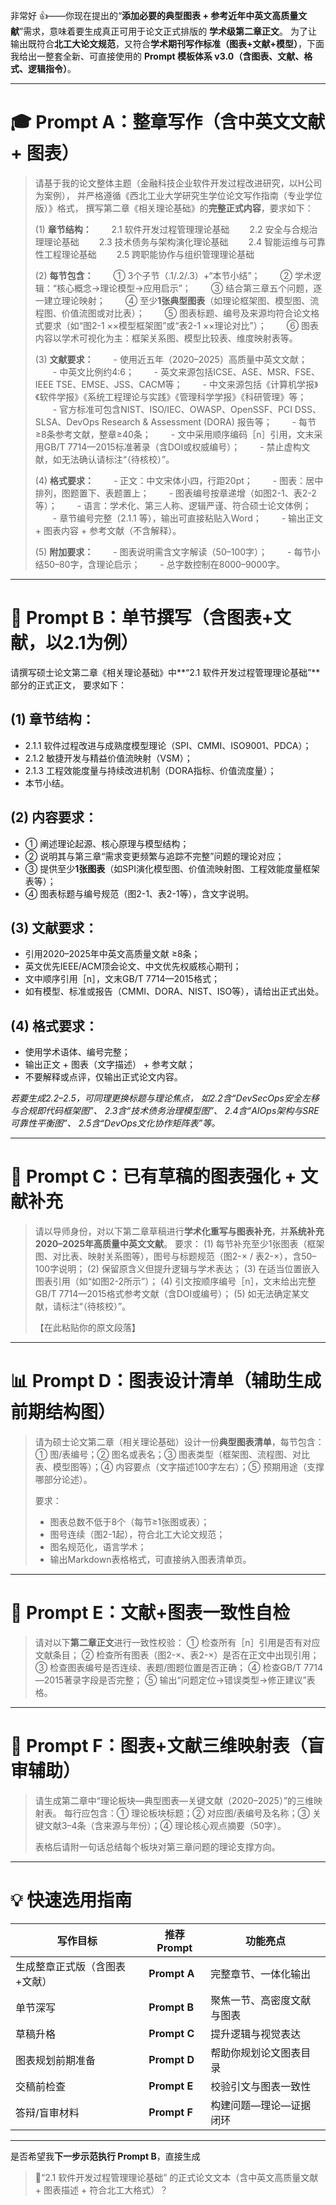 非常好 👍——你现在提出的“**添加必要的典型图表 + 参考近年中英文高质量文献**”需求，意味着要生成真正可用于论文正式排版的 **学术级第二章正文**。
为了让输出既符合**北工大论文规范**，又符合**学术期刊写作标准（图表+文献+模型）**，下面我给出一整套全新、可直接使用的 **Prompt 模板体系 v3.0（含图表、文献、格式、逻辑指令）**。

---

# 🎓 Prompt A：整章写作（含中英文文献 + 图表）

> 请基于我的论文整体主题（金融科技企业软件开发过程改进研究，以H公司为案例），
> 并严格遵循《西北工业大学研究生学位论文写作指南（专业学位版）》格式，
> 撰写第二章《相关理论基础》的**完整正式内容**，要求如下：
>
> (1) **章节结构：**
>   2.1 软件开发过程管理理论基础
>   2.2 安全与合规治理理论基础
>   2.3 技术债务与架构演化理论基础
>   2.4 智能运维与可靠性工程理论基础
>   2.5 跨职能协作与组织管理理论基础
>
> (2) **每节包含：**
>   ① 3个子节（.1/.2/.3）+“本节小结”；
>   ② 学术逻辑：“核心概念→理论模型→应用启示”；
>   ③ 结合第三章五个问题，逐一建立理论映射；
>   ④ 至少**1张典型图表**（如理论框架图、模型图、流程图、价值流图或对比表）；
>   ⑤ 图表标题、编号及来源均符合论文格式要求（如“图2-1 ××模型框架图”或“表2-1 ××理论对比”）；
>   ⑥ 图表内容以学术可视化为主：框架关系图、模型比较表、维度映射表等。
>
> (3) **文献要求：**
>   - 使用近五年（2020–2025）高质量中英文文献；
>   - 中英文比例约4:6；
>   - 英文来源包括ICSE、ASE、MSR、FSE、IEEE TSE、EMSE、JSS、CACM等；
>   - 中文来源包括《计算机学报》《软件学报》《系统工程理论与实践》《管理科学学报》《科研管理》等；
>   - 官方标准可包含NIST、ISO/IEC、OWASP、OpenSSF、PCI DSS、SLSA、DevOps Research & Assessment (DORA) 报告等；
>   - 每节≥8条参考文献，整章≥40条；
>   - 文中采用顺序编码［n］引用，文末采用GB/T 7714—2015标准著录（含DOI或权威编号）；
>   - 禁止虚构文献，如无法确认请标注“（待核校）”。
>
> (4) **格式要求：**
>   - 正文：中文宋体小四，行距20pt；
>   - 图表：居中排列，图题置下、表题置上；
>   - 图表编号按章递增（如图2-1、表2-2等）；
>   - 语言：学术化、第三人称、逻辑严谨、符合硕士论文体例；
>   - 章节编号完整（2.1.1 等），输出可直接粘贴入Word；
>   - 输出正文 + 图表内容 + 参考文献（不含解释）。
>
> (5) **附加要求：**
>   - 图表说明需含文字解读（50–100字）；
>   - 每节小结50–80字，含理论启示；
>   - 总字数控制在8000–9000字。

---

# 📘 Prompt B：单节撰写（含图表+文献，以2.1为例）

请撰写硕士论文第二章《相关理论基础》中**“2.1 软件开发过程管理理论基础”**部分的正式正文，
要求如下：

## (1) 章节结构：
- 2.1.1 软件过程改进与成熟度模型理论（SPI、CMMI、ISO9001、PDCA）；
- 2.1.2 敏捷开发与精益价值流映射（VSM）；
- 2.1.3 工程效能度量与持续改进机制（DORA指标、价值流度量）；
- 本节小结。

## (2) 内容要求：
- ① 阐述理论起源、核心原理与模型结构；
- ② 说明其与第三章“需求变更频繁与追踪不完整”问题的理论对应；
- ③ 提供至少**1张图表**（如SPI演化模型图、价值流映射图、工程效能度量框架表等）；
- ④ 图表标题与编号规范（图2-1、表2-1等），含文字说明。

## (3) 文献要求：
- 引用2020–2025年中英文高质量文献 ≥8条；
- 英文优先IEEE/ACM顶会论文、中文优先权威核心期刊；
- 文中顺序引用［n］，文末GB/T 7714—2015格式；
- 如有模型、标准或报告（CMMI、DORA、NIST、ISO等），请给出正式出处。

## (4) 格式要求：
- 使用学术语体、编号完整；
- 输出正文 + 图表（文字描述） + 参考文献；
- 不要解释或点评，仅输出正式论文内容。

*若要生成2.2–2.5，可同理更换标题与理论焦点，
如2.2含“DevSecOps安全左移与合规即代码框架图”、
2.3含“技术债务治理模型图”、
2.4含“AIOps架构与SRE可靠性平衡图”、
2.5含“DevOps文化协作矩阵表”等。*

---

# 🧠 Prompt C：已有草稿的图表强化 + 文献补充

> 请以导师身份，对以下第二章草稿进行**学术化重写与图表补充**，并**系统补充2020–2025年高质量中英文文献**。
> 要求：
> (1) 每节补充至少1张图表（框架图、对比表、映射关系图等），图号与标题规范（图2-× / 表2-×），含50–100字说明；
> (2) 保留原含义但提升逻辑与学术表达；
> (3) 在适当位置嵌入图表引用（如“如图2-2所示”）；
> (4) 引文按顺序编号［n］，文末给出完整GB/T 7714—2015格式参考文献（含DOI或编号）；
> (5) 如无法确定某文献，请标注“（待核校）”。
>
> 【在此粘贴你的原文段落】

---

# 📊 Prompt D：图表设计清单（辅助生成前期结构图）

> 请为硕士论文第二章（相关理论基础）设计一份**典型图表清单**，每节包含：
> ① 图/表编号；② 图名或表名；③ 图表类型（框架图、流程图、对比表、模型图等）；④ 内容要点（文字描述100字左右）；⑤ 预期用途（支撑哪部分论述）。
>
> 要求：
>
> * 图表总数不低于8个（每节≥1张图或表）；
> * 图号连续（图2-1起），符合北工大论文规范；
> * 图名规范化，语言学术；
> * 输出Markdown表格格式，可直接纳入图表清单页。

---

# 🧩 Prompt E：文献+图表一致性自检

> 请对以下**第二章正文**进行一致性校验：
> ① 检查所有［n］引用是否有对应文献条目；
> ② 检查所有图表（图2-×、表2-×）是否在正文中出现引用；
> ③ 检查图表编号是否连续、表题/图题位置是否正确；
> ④ 检查GB/T 7714—2015著录字段是否完整；
> ⑤ 输出“问题定位→错误类型→修正建议”表格。

---

# 🧭 Prompt F：图表+文献三维映射表（盲审辅助）

> 请生成第二章中“理论板块—典型图表—关键文献（2020–2025）”的三维映射表。
> 每行应包含：① 理论板块标题；② 对应图/表编号及名称；③ 关键文献3–4条（含来源与年份）；④ 理论核心观点摘要（50字）。
>
> 表格后请附一句话总结每个板块对第三章问题的理论支撑方向。

---

# 💡 快速选用指南

| 写作目标            | 推荐Prompt     | 功能亮点          |
| --------------- | ------------ | ------------- |
| 生成整章正式版（含图表+文献） | **Prompt A** | 完整章节、一体化输出    |
| 单节深写            | **Prompt B** | 聚焦一节、高密度文献与图表 |
| 草稿升格            | **Prompt C** | 提升逻辑与视觉表达     |
| 图表规划前期准备        | **Prompt D** | 帮助你规划论文图表目录   |
| 交稿前检查           | **Prompt E** | 校验引文与图表一致性    |
| 答辩/盲审材料         | **Prompt F** | 构建问题—理论—证据闭环  |

---

是否希望我**下一步示范执行 Prompt B**，直接生成

> 📘“2.1 软件开发过程管理理论基础”
> 的正式论文文本（含中英文高质量文献 + 图表描述 + 符合北工大格式）？
